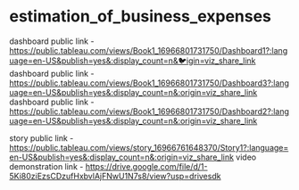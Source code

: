 # estimation_of_business_expenses


dashboard public link - https://public.tableau.com/views/Book1_16966801731750/Dashboard1?:language=en-US&publish=yes&:display_count=n&🐦igin=viz_share_link
dashboard public link - https://public.tableau.com/views/Book1_16966801731750/Dashboard3?:language=en-US&publish=yes&:display_count=n&:origin=viz_share_link
dashboard public link - https://public.tableau.com/views/Book1_16966801731750/Dashboard2?:language=en-US&publish=yes&:display_count=n&:origin=viz_share_link

story public link - https://public.tableau.com/views/story_16966761648370/Story1?:language=en-US&publish=yes&:display_count=n&:origin=viz_share_link
video demonstration link - https://drive.google.com/file/d/1-5Ki80ziEzsCDzufHxbvlAjFNwU1N7s8/view?usp=drivesdk
